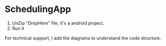 # SchedulingApp

1. UnZip "DropHere" file, it's a android project.
2. Run it

For technical support, I add the diagrams to understand the code structure.
